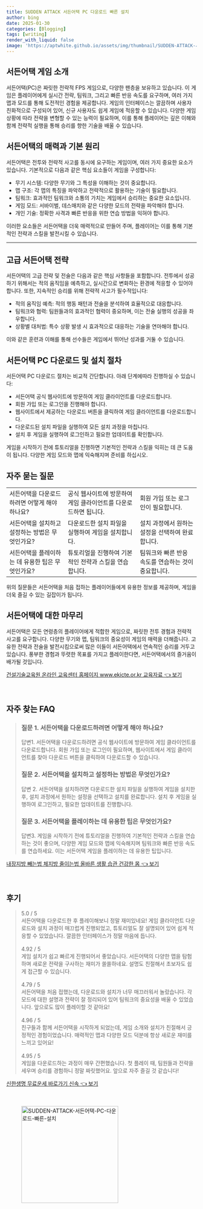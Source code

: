 ```yaml
---
title: SUDDEN ATTACK 서든어택 PC 다운로드 빠른 설치
author: bing
date: 2025-01-30
categories: [Blogging]
tags: [writing]
render_with_liquid: false
image: 'https://aptwhite.github.io/assets/img/thumbnail/SUDDEN-ATTACK-서든어택-PC-다운로드-빠른-설치.webp'
---
```



<h2 id='서든어택_게임소개'>서든어택 게임 소개</h2>

<p>서든어택(PC)은 짜릿한 전략적 FPS 게임으로, 다양한 팬층을 보유하고 있습니다. 이 게임은 플레이어에게 실시간 전략, 팀워크, 그리고 빠른 반응 속도를 요구하며, 여러 가지 맵과 모드를 통해 도전적인 경험을 제공합니다. 게임의 인터페이스는 깔끔하며 사용자 친화적으로 구성되어 있어, 신규 사용자도 쉽게 게임에 적응할 수 있습니다. 다양한 게임 상황에 따라 전략을 변형할 수 있는 능력이 필요하며, 이를 통해 플레이어는 깊은 이해와 함께 전략적 실행을 통해 승리를 향한 기술을 배울 수 있습니다.</p>

<h2 id='서든어택_게임특징'>서든어택의 매력과 기본 원리</h2>

<p>서든어택은 전투와 전략적 사고를 동시에 요구하는 게임이며, 여러 가지 중요한 요소가 있습니다. 기본적으로 다음과 같은 핵심 요소들이 게임을 구성합니다:</p>

<ul>
    <li>무기 시스템: 다양한 무기와 그 특성을 이해하는 것이 중요합니다.</li>
    <li>맵 구조: 각 맵의 특징을 파악하고 전략적으로 활용하는 기술이 필요합니다.</li>
    <li>팀워크: 효과적인 팀워크와 소통의 가치는 게임에서 승리하는 중요한 요소입니다.</li>
    <li>게임 모드: 서바이벌, 데스매치와 같은 다양한 모드의 전략을 파악해야 합니다.</li>
    <li>개인 기술: 정확한 사격과 빠른 반응을 위한 연습 방법을 익혀야 합니다.</li>
</ul>

<p>이러한 요소들은 서든어택을 더욱 매력적으로 만들어 주며, 플레이어는 이를 통해 기본적인 전략과 스킬을 발전시킬 수 있습니다.</p>

<hr />

<h2 id='서든어택_고급전략'>고급 서든어택 전략</h2>

<p>서든어택의 고급 전략 및 전술은 다음과 같은 핵심 사항들을 포함합니다. 전투에서 성공하기 위해서는 적의 움직임을 예측하고, 실시간으로 변화하는 환경에 적응할 수 있어야 합니다. 또한, 지속적인 승리를 위해 전략적 사고가 필수적입니다:</p>

<ul>
    <li>적의 움직임 예측: 적의 행동 패턴과 전술을 분석하여 효율적으로 대응합니다.</li>
    <li>팀워크와 협력: 팀원들과의 효과적인 협력이 중요하며, 이는 전술 실행의 성공을 좌우합니다.</li>
    <li>상황별 대처법: 특수 상황 발생 시 효과적으로 대응하는 기술을 연마해야 합니다.</li>
</ul>

<p>이와 같은 훈련과 이해를 통해 선수들은 게임에서 뛰어난 성과를 거둘 수 있습니다.</p>

<h2 id='서든어택_다운로드과정'>서든어택 PC 다운로드 및 설치 절차</h2>

<p>서든어택 PC 다운로드 절차는 비교적 간단합니다. 아래 단계에따라 진행하실 수 있습니다:</p>

<ul>
    <li>서든어택 공식 웹사이트에 방문하여 게임 클라이언트를 다운로드합니다.</li>
    <li>회원 가입 또는 로그인을 진행해야 합니다.</li>
    <li>웹사이트에서 제공하는 다운로드 버튼을 클릭하여 게임 클라이언트를 다운로드합니다.</li>
    <li>다운로드된 설치 파일을 실행하여 모든 설치 과정을 마칩니다.</li>
    <li>설치 후 게임을 실행하여 로그인하고 필요한 업데이트를 확인합니다.</li>
</ul>

<p>게임을 시작하기 전에 튜토리얼을 진행하면 기본적인 전략과 스킬을 익히는 데 큰 도움이 됩니다. 다양한 게임 모드와 맵에 익숙해지며 준비를 하십시오.</p>

<h2 id='서든어택_자주묻는질문'>자주 묻는 질문</h2>

<table>
    <tr>
        <td>서든어택을 다운로드하려면 어떻게 해야 하나요?</td>
        <td>공식 웹사이트에 방문하여 게임 클라이언트를 다운로드하면 됩니다.</td>
        <td>회원 가입 또는 로그인이 필요합니다.</td>
    </tr>
    <tr>
        <td>서든어택을 설치하고 설정하는 방법은 무엇인가요?</td>
        <td>다운로드한 설치 파일을 실행하여 게임을 설치합니다.</td>
        <td>설치 과정에서 원하는 설정을 선택하여 완료합니다.</td>
    </tr>
    <tr>
        <td>서든어택을 플레이하는 데 유용한 팁은 무엇인가요?</td>
        <td>튜토리얼을 진행하여 기본적인 전략과 스킬을 연습합니다.</td>
        <td>팀워크와 빠른 반응 속도를 연습하는 것이 중요합니다.</td>
    </tr>
</table>

<p>위의 질문들은 서든어택을 처음 접하는 플레이어들에게 유용한 정보를 제공하며, 게임을 더욱 즐길 수 있는 길잡이가 됩니다.</p>

<h2 id='서든어택_마무리'>서든어택에 대한 마무리</h2>

<p>서든어택은 모든 연령층의 플레이어에게 적합한 게임으로, 짜릿한 전투 경험과 전략적 사고를 요구합니다. 다양한 무기와 맵, 팀워크의 중요성이 게임의 매력을 더해줍니다. 고유한 전략과 전술을 발전시킴으로써 많은 이들이 서든어택에서 연속적인 승리를 거두고 있습니다. 풍부한 경험과 뚜렷한 목표를 가지고 플레이한다면, 서든어택에서의 즐거움이 배가될 것입니다.</p>


<p><a class="click-button" title="건설기술교육원 온라인 교육센터 홈페이지 www.ekicte.or.kr 교육자료" href="https://aptwhite.github.io/posts/%EA%B1%B4%EC%84%A4%EA%B8%B0%EC%88%A0%EA%B5%90%EC%9C%A1%EC%9B%90-%EC%98%A8%EB%9D%BC%EC%9D%B8-%EA%B5%90%EC%9C%A1%EC%84%BC%ED%84%B0-%ED%99%88%ED%8E%98%EC%9D%B4%EC%A7%80-www.ekicte.or.kr-%EA%B5%90%EC%9C%A1%EC%9E%90%EB%A3%8C/" rel="dofollow">건설기술교육원 온라인 교육센터 홈페이지 www.ekicte.or.kr 교육자료 👈 보기</a></p><br>
<h2 id='자주_찾는_FAQ'>자주 찾는 FAQ</h2>
<div itemscope="" itemtype="https://schema.org/FAQPage"> 
<blockquote> 
<div itemscope="" itemprop="mainEntity" itemtype="https://schema.org/Question"> 
<h3 itemprop="name">질문 1. 서든어택을 다운로드하려면 어떻게 해야 하나요?</h3> 
<div itemscope="" itemprop="acceptedAnswer" itemtype="https://schema.org/Answer"> 
<span itemprop="text"> 
<p>답변1. 서든어택을 다운로드하려면 공식 웹사이트에 방문하여 게임 클라이언트를 다운로드합니다. 회원 가입 또는 로그인이 필요하며, 웹사이트에서 게임 클라이언트를 찾아 다운로드 버튼을 클릭하여 다운로드할 수 있습니다.</p> 
</span> 
</div> 
</div> 
<div itemscope="" itemprop="mainEntity" itemtype="https://schema.org/Question"> 
<h3 itemprop="name">질문 2. 서든어택을 설치하고 설정하는 방법은 무엇인가요?</h3> 
<div itemscope="" itemprop="acceptedAnswer" itemtype="https://schema.org/Answer"> 
<span itemprop="text"> 
<p>답변 2. 서든어택을 설치하려면 다운로드한 설치 파일을 실행하여 게임을 설치한 후, 설치 과정에서 원하는 설정을 선택하고 설치를 완료합니다. 설치 후 게임을 실행하여 로그인하고, 필요한 업데이트를 진행합니다.</p> 
</span> 
</div> 
</div> 
<div itemscope="" itemprop="mainEntity" itemtype="https://schema.org/Question"> 
<h3 itemprop="name">질문 3. 서든어택을 플레이하는 데 유용한 팁은 무엇인가요?</h3> 
<div itemscope="" itemprop="acceptedAnswer" itemtype="https://schema.org/Answer"> 
<span itemprop="text"> 
<p>답변3. 게임을 시작하기 전에 튜토리얼을 진행하여 기본적인 전략과 스킬을 연습하는 것이 좋으며, 다양한 게임 모드와 맵에 익숙해지며 팀워크와 빠른 반응 속도를 연습하세요. 이는 서든어택 게임을 플레이하는 데 유용한 팁입니다.</p> 
</span> 
</div> 
</div> 
</blockquote> 
</div>
<p><a class="click-button" title="내장지방 빼는법 체지방 줄이는법 올바른 생활 습관 건강한 몸" href="https://aptwhite.github.io/posts/%EB%82%B4%EC%9E%A5%EC%A7%80%EB%B0%A9-%EB%B9%BC%EB%8A%94%EB%B2%95-%EC%B2%B4%EC%A7%80%EB%B0%A9-%EC%A4%84%EC%9D%B4%EB%8A%94%EB%B2%95-%EC%98%AC%EB%B0%94%EB%A5%B8-%EC%83%9D%ED%99%9C-%EC%8A%B5%EA%B4%80-%EA%B1%B4%EA%B0%95%ED%95%9C-%EB%AA%B8/" rel="dofollow">내장지방 빼는법 체지방 줄이는법 올바른 생활 습관 건강한 몸 👈 보기</a></p><br>
<h2 id='후기'>후기</h2>
<div itemscope itemtype="https://schema.org/Product">
  <blockquote>
  <div itemprop="review" itemscope itemtype="https://schema.org/Review">
      <div itemprop="reviewRating" itemscope itemtype="https://schema.org/Rating"> <span itemprop="ratingValue">5.0</span> / <span itemprop="bestRating">5</span> </div>
      <span itemprop="reviewBody">서든어택을 다운로드한 후 플레이해보니 정말 재미있네요! 게임 클라이언트 다운로드와 설치 과정이 매끄럽게 진행되었고, 튜토리얼도 잘 설명되어 있어 쉽게 적응할 수 있었습니다. 깔끔한 인터페이스가 정말 마음에 듭니다.</span>
  </div>
  <br>
  <div itemprop="review" itemscope itemtype="https://schema.org/Review">
      <div itemprop="reviewRating" itemscope itemtype="https://schema.org/Rating"> <span itemprop="ratingValue">4.92</span> / <span itemprop="bestRating">5</span> </div>
      <span itemprop="reviewBody">게임 설치가 쉽고 빠르게 진행되어서 좋았습니다. 서든어택의 다양한 맵을 탐험하며 새로운 전략을 구사하는 재미가 쏠쏠하네요. 설명도 친절해서 초보자도 쉽게 접근할 수 있습니다.</span>
  </div>
  <br>
  <div itemprop="review" itemscope itemtype="https://schema.org/Review">
      <div itemprop="reviewRating" itemscope itemtype="https://schema.org/Rating"> <span itemprop="ratingValue">4.79</span> / <span itemprop="bestRating">5</span> </div>
      <span itemprop="reviewBody">서든어택을 처음 접했는데, 다운로드와 설치가 너무 매끄러워서 놀랐습니다. 각 모드에 대한 설명과 전략이 잘 정리되어 있어 팀워크의 중요성을 배울 수 있었습니다. 앞으로도 많이 플레이할 것 같아요!</span>
  </div>
  <br>
  <div itemprop="review" itemscope itemtype="https://schema.org/Review">
      <div itemprop="reviewRating" itemscope itemtype="https://schema.org/Rating"> <span itemprop="ratingValue">4.96</span> / <span itemprop="bestRating">5</span> </div>
      <span itemprop="reviewBody">친구들과 함께 서든어택을 시작하게 되었는데, 게임 소개와 설치가 친절해서 긍정적인 경험이었습니다. 매력적인 맵과 다양한 모드 덕분에 항상 새로운 재미를 느끼고 있어요!</span>
  </div>
  <br>
  <div itemprop="review" itemscope itemtype="https://schema.org/Review">
      <div itemprop="reviewRating" itemscope itemtype="https://schema.org/Rating"> <span itemprop="ratingValue">4.95</span> / <span itemprop="bestRating">5</span> </div>
      <span itemprop="reviewBody">게임을 다운로드하는 과정이 매우 간편했습니다. 첫 플레이 때, 팀원들과 전략을 세우며 승리를 경험하니 정말 짜릿했어요. 앞으로 자주 즐길 것 같습니다!</span>
  </div>
  </blockquote>
</div>
<p><a class="click-button" title="신한생명 무료운세 바로가기 신속" href="https://aptwhite.github.io/posts/%EC%8B%A0%ED%95%9C%EC%83%9D%EB%AA%85-%EB%AC%B4%EB%A3%8C%EC%9A%B4%EC%84%B8-%EB%B0%94%EB%A1%9C%EA%B0%80%EA%B8%B0-%EC%8B%A0%EC%86%8D/" rel="dofollow">신한생명 무료운세 바로가기 신속 👈 보기</a></p><br>
<figure class="image"><img src="https://aptwhite.github.io/assets/img/thumbnail/SUDDEN-ATTACK-서든어택-PC-다운로드-빠른-설치.webp" alt="SUDDEN-ATTACK-서든어택-PC-다운로드-빠른-설치" width="256" height="256"></figure>